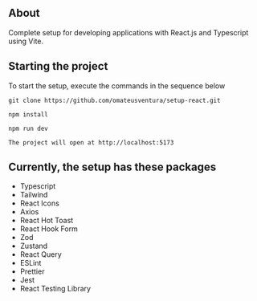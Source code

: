 ## About

Complete setup for developing applications with React.js and Typescript using Vite.

## Starting the project

To start the setup, execute the commands in the sequence below

```
git clone https://github.com/omateusventura/setup-react.git
```

```
npm install
```

```
npm run dev
```

```
The project will open at http://localhost:5173
```

## Currently, the setup has these packages

- Typescript
- Tailwind
- React Icons
- Axios
- React Hot Toast
- React Hook Form
- Zod
- Zustand
- React Query
- ESLint
- Prettier
- Jest
- React Testing Library
